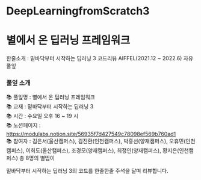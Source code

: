 # DeepLearningfromScratch3
# 별에서 온 딥러닝 프레임워크
한줄소개 : 밑바닥부터 시작하는 딥러닝 3 코드리뷰
AIFFEL(2021.12 ~ 2022.6) 자유풀잎

### 풀잎 소개
📚 풀잎명 : 별에서 온 딥러닝 프레임워크  
📚 교재 : 밑바닥부터 시작하는 딥러닝 3  
📚 시간 : 수요일 오후 16 ~ 19 시  
📚 노션페이지 : https://modulabs.notion.site/56935f7d427549c78098ef569b760ad1   
📚 참여자 : 김은서(울산캠퍼스), 김진환(인천캠퍼스), 박흥선(양재캠퍼스), 오휴민(인천캠퍼스), 이희도(울산캠퍼스), 조경모(양재캠퍼스), 최정인(양재캠퍼스), 황지은(인천캠퍼스) 총 8명의 별띱이    

밑바닥부터 시작하는 딥러닝 3의 코드를 한줄한줄 주석을 달며 리뷰합니다.  

